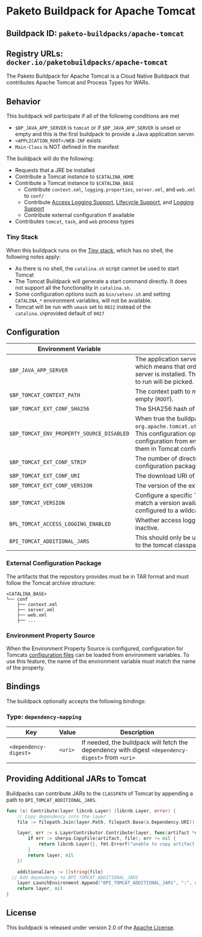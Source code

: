 # Paketo Buildpack for Apache Tomcat

## Buildpack ID: `paketo-buildpacks/apache-tomcat`
## Registry URLs: `docker.io/paketobuildpacks/apache-tomcat`

The Paketo Buildpack for Apache Tomcat is a Cloud Native Buildpack that contributes Apache Tomcat and Process Types for WARs.

## Behavior

This buildpack will participate if all of the following conditions are met

* `$BP_JAVA_APP_SERVER` is `tomcat` or if `$BP_JAVA_APP_SERVER` is unset or empty and this is the first buildpack to provide a Java application server.
* `<APPLICATION_ROOT>/WEB-INF` exists
* `Main-Class` is NOT defined in the manifest

The buildpack will do the following:

* Requests that a JRE be installed
* Contribute a Tomcat instance to `$CATALINA_HOME`
* Contribute a Tomcat instance to `$CATALINA_BASE`
  * Contribute `context.xml`, `logging.properties`, `server.xml`, and `web.xml` to `conf/`
  * Contribute [Access Logging Support][als], [Lifecycle Support][lcs], and [Logging Support][lgs]
  * Contribute external configuration if available
* Contributes `tomcat`, `task`, and `web` process types

### Tiny Stack

When this buildpack runs on the [Tiny stack](https://paketo.io/docs/concepts/stacks/#tiny), which has no shell, the following notes apply:
* As there is no shell, the `catalina.sh` script cannot be used to start Tomcat
* The Tomcat Buildpack will generate a start command directly. It does not support all the functionality in `catalina.sh`.
* Some configuration options such as `bin/setenv.sh` and setting `CATALINA_*` environment variables, will not be available.
* Tomcat will be run with `umask` set to `0022` instead of the `catalina.sh`provided default of `0027`

[als]: https://github.com/cloudfoundry/java-buildpack-support/tree/master/tomcat-access-logging-support
[lcs]: https://github.com/cloudfoundry/java-buildpack-support/tree/master/tomcat-lifecycle-support
[lgs]: https://github.com/cloudfoundry/java-buildpack-support/tree/master/tomcat-logging-support

## Configuration
| Environment Variable                      | Description                                                                                                                                                                                                                                                |
| ----------------------------------------- | ---------------------------------------------------------------------------------------------------------------------------------------------------------------------------------------------------------------------------------------------------------- |
| `$BP_JAVA_APP_SERVER`                     | The application server to use. It defaults to `` (empty string) which means that order dictates which Java application server is installed. The first Java application server buildpack to run will be picked.                                             |
| `$BP_TOMCAT_CONTEXT_PATH`                 | The context path to mount the application at.  Defaults to empty (`ROOT`).                                                                                                                                                                                 |
| `$BP_TOMCAT_EXT_CONF_SHA256`              | The SHA256 hash of the external configuration package                                                                                                                                                                                                      |
| `$BP_TOMCAT_ENV_PROPERTY_SOURCE_DISABLED` | When true the buildpack will not configure `org.apache.tomcat.util.digester.EnvironmentPropertySource`. This configuration option is added to support loading configuration from environment variables and referencing them in Tomcat configuration files. |
| `$BP_TOMCAT_EXT_CONF_STRIP`               | The number of directory levels to strip from the external configuration package.  Defaults to `0`.                                                                                                                                                         |
| `$BP_TOMCAT_EXT_CONF_URI`                 | The download URI of the external configuration package                                                                                                                                                                                                     |
| `$BP_TOMCAT_EXT_CONF_VERSION`             | The version of the external configuration package                                                                                                                                                                                                          |
| `$BP_TOMCAT_VERSION`                      | Configure a specific Tomcat version.  This value must _exactly_ match a version available in the buildpack so typically it would configured to a wildcard such as `9.*`.                                                                                   |
| `BPL_TOMCAT_ACCESS_LOGGING_ENABLED`       | Whether access logging should be activated.  Defaults to inactive.                                                                                                                                                                                         |
| `BPI_TOMCAT_ADDITIONAL_JARS`              | This should only be used in other buildpacks to include a `jar` to the tomcat classpath. Several `jars` must be separated by `:`. |

### External Configuration Package
The artifacts that the repository provides must be in TAR format and must follow the Tomcat archive structure:

```
<CATALINA_BASE>
└── conf
    ├── context.xml
    ├── server.xml
    ├── web.xml
    ├── ...
```

### Environment Property Source
When the Environment Property Source is configured, configuration for Tomcats [configuration files](https://tomcat.apache.org/tomcat-9.0-doc/config/systemprops.html) can be loaded
from environment variables. To use this feature, the name of the environment variable must match the name of the property.

## Bindings
The buildpack optionally accepts the following bindings:

### Type: `dependency-mapping`
| Key                   | Value   | Description                                                                                       |
| --------------------- | ------- | ------------------------------------------------------------------------------------------------- |
| `<dependency-digest>` | `<uri>` | If needed, the buildpack will fetch the dependency with digest `<dependency-digest>` from `<uri>` |

## Providing Additional JARs to Tomcat

Buildpacks can contribute JARs to the `CLASSPATH` of Tomcat by appending a path to `BPI_TOMCAT_ADDITIONAL_JARS`.

```go
func (s) Contribute(layer libcnb.Layer) (libcnb.Layer, error) {
	// Copy dependency into the layer
	file := filepath.Join(layer.Path, filepath.Base(s.Dependency.URI))

	layer, err := s.LayerContributor.Contribute(layer, func(artifact *os.File) (libcnb.Layer, error) {
		if err := sherpa.CopyFile(artifact, file); err != nil {
			return libcnb.Layer{}, fmt.Errorf("unable to copy artifact to %s\n%w", file, err)
		}
		return layer, nil
	})

	additionalJars := []string{file}
  // Add dependency to BPI_TOMCAT_ADDITIONAL_JARS
	layer.LaunchEnvironment.Append("BPI_TOMCAT_ADDITIONAL_JARS", ":", strings.Join(additionalJars, ":"))
	return layer, nil
}
```

## License
This buildpack is released under version 2.0 of the [Apache License][a].

[a]: http://www.apache.org/licenses/LICENSE-2.0
